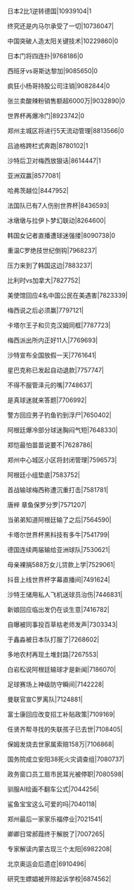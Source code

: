 日本2比1逆转德国|10939104|1

终究还是内马尔承受了一切|10736047|

中国突破人造太阳关键技术|10229860|0

日本门将四连扑|9768186|0

西班牙vs哥斯达黎加|9085650|0

疯狂小杨哥持股公司注销|9082844|0

张兰卖酸辣粉销售额超6000万|9032890|0

世界杯再爆冷门|8923742|0

郑州主城区将进行5天流动管理|8813566|0

吕迪格跨栏式奔跑|8780102|1

沙特后卫对梅西放狠话|8614447|1

亚洲双赢|8577081|

哈弗茨越位|8447952|

法国队已有7人伤别世界杯|8436593|

冰墩墩与拉伊卜梦幻联动|8264600|

韩国女记者直播遭球迷强搂|8090738|0

重温C罗绝技世纪倒钩|7968237|

压力来到了韩国这边|7883237|

比利时vs加拿大|7827752|

美使馆回应4名中国公民在美遇害|7823339|

梅西说之后必须赢|7797121|

卡塔尔王子和贝克汉姆同框|7787723|

梅西派出所内正好11人|7769693|

沙特宣布全国放假一天|7761641|

星巴克称已发起自动退款|7757747|

不得不服管泽元的嘴|7748637|

是真球迷就来答题|7706992|

警方回应男子钓鱼钓到浮尸|7650402|

阿根廷爆冷部分球迷胸闷气短|7648330|

郑恺最怕苗苗说要不|7628786|

郑州中心城区小区将封闭管理|7596573|

阿根廷小组垫底|7583752|

首战输球梅西称遭沉重打击|7581781|

唐梓 章鱼保罗分罗|7571207|

当弟弟知道阿根廷输了之后|7564590|

卡塔尔世界杯黑科技有多牛|7541799|

德国连续两届输给亚洲球队|7530621|

母亲裸捐588万女儿贷款上学|7529061|

抖音上线世界杯字幕直播间|7491624|

沙特王储用私人飞机送球员治伤|7446831|

新娘回应临出发仍在谈生意|7416782|

自曝被同事投百草枯老师发声|7303343|

于鑫淼被日本队打服了|7268602|

多地农村再现土堆封路|7267553|

白岩松说阿根廷输球才是新闻|7186070|

足球赛场上神级防守瞬间|7142228|

曼联官宣C罗离队|7124881|

富士康回应改变招工补贴政策|7109169|

任贤齐帮寻找的失联孩子已去世|7108405|

保姆发烧去世家属索赔158万|7106868|

国务院成立安阳38死火灾调查组|7080737|

政务窗口员工扇市民耳光被停职|7080598|

驯服AI绘画不翻车公式|7044256|

鲨鱼宝宝这么可爱的吗|7040118|

郑州最后一家家乐福停业|7021541|

卿卿日常郝葭终于解脱了|7007265|

专家解读内蒙古现三个太阳|6982208|

北京奥运会后遗症|6910496|

研究生嫖娼被开除起诉学校|6874562|

